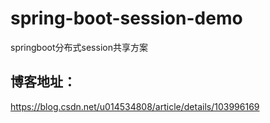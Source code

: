 # spring-boot-session-demo
springboot分布式session共享方案
## 博客地址：
https://blog.csdn.net/u014534808/article/details/103996169
